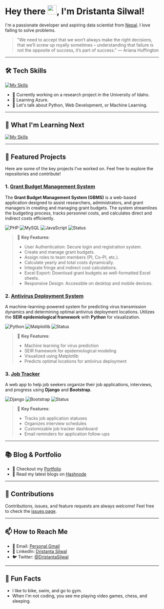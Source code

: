 

# Hey there <img alt="wave" src="https://github.com/TheDudeThatCode/TheDudeThatCode/raw/master/Assets/Hi.gif" width="30"/>, I'm Dristanta Silwal!

I'm a passionate developer and aspiring data scientist from [Nepal](https://en.wikipedia.org/wiki/Nepal). I love failing to solve problems.

> "We need to accept that we won’t always make the right decisions, that we’ll screw up royally sometimes – understanding that failure is not the opposite of success, it’s part of success." — Ariana Huffington

---

## 🛠️ Tech Skills

[![My Skills](https://skillicons.dev/icons?i=python,html,css,js,bash,codepen,git,linux,mysql,react&perline=5)](https://skillicons.dev)

- 🔭 Currently working on a research project in the University of Idaho.
- 🌱 Learning Azure.
- 💬 Let's talk about Python, Web Development, or Machine Learning.

---

## 🚀 What I'm Learning Next

[![My Skills](https://skillicons.dev/icons?i=aws,azure,docker,flutter,swift&perline=5)](https://skillicons.dev)

---

## 📂 Featured Projects

Here are some of the key projects I’ve worked on. Feel free to explore the repositories and contribute!

### 1. [Grant Budget Management System](https://github.com/dristanta-silwal/grant-budget-management-system)  
The **Grant Budget Management System (GBMS)** is a web-based application designed to assist researchers, administrators, and grant managers in creating and managing grant budgets. The system streamlines the budgeting process, tracks personnel costs, and calculates direct and indirect costs efficiently.

![PHP](https://img.shields.io/badge/-PHP-777BB4?style=flat&logo=php&logoColor=ffffff)
![MySQL](https://img.shields.io/badge/-MySQL-4479A1?style=flat&logo=mysql&logoColor=ffffff)
![JavaScript](https://img.shields.io/badge/-JavaScript-F7DF1E?style=flat&logo=javascript&logoColor=000000)
![Status](https://img.shields.io/badge/Status-Running-brightgreen)



> 🔹 **Key Features**:  
> - User Authentication: Secure login and registration system.
> - Create and manage grant budgets.
> - Assign roles to team members (PI, Co-PI, etc.).
> - Calculate yearly and total costs dynamically.
> - Integrate fringe and indirect cost calculations.
> - Excel Export: Download grant budgets as well-formatted Excel sheets.
> - Responsive Design: Accessible on desktop and mobile devices.


### 2. [Antivirus Deployment System](https://github.com/dristanta-silwal/antivirus-deployment)  
A machine-learning-powered system for predicting virus transmission dynamics and determining optimal antivirus deployment locations. Utilizes the **SEIR epidemiological framework** with **Python** for visualization.

![Python](https://img.shields.io/badge/-Python-3776AB?style=flat&logo=python&logoColor=ffffff) ![Matplotlib](https://img.shields.io/badge/-Matplotlib-239120?style=flat&logo=python&logoColor=ffffff) ![Status](https://img.shields.io/badge/Status-Development-orange)

> 🔹 **Key Features**:  
> - Machine learning for virus prediction  
> - SEIR framework for epidemiological modeling  
> - Visualized using Matplotlib  
> - Predicts optimal locations for antivirus deployment

### 3. [Job Tracker](https://github.com/dristanta-silwal/job-tracker)  
A web app to help job seekers organize their job applications, interviews, and progress using **Django** and **Bootstrap**.

![Django](https://img.shields.io/badge/-Django-092E20?style=flat&logo=django) 
![Bootstrap](https://img.shields.io/badge/-Bootstrap-563D7C?style=flat&logo=bootstrap&logoColor=ffffff) 
![Status](https://img.shields.io/badge/Status-Running-brightgreen)


> 🔹 **Key Features**:  
> - Tracks job application statuses  
> - Organizes interview schedules  
> - Customizable job tracker dashboard  
> - Email reminders for application follow-ups

---
<!--

Check out more projects on my [GitHub profile](https://github.com/dristanta-silwal?tab=repositories)!


---

 ## 📈 GitHub Stats

![Dristanta's GitHub stats](https://github-readme-stats.vercel.app/api?username=dristanta-silwal&show_icons=true&theme=radical&border_color=d8387c)

---
-->

## 📚 Blog & Portfolio

- 💼 Checkout my [Portfolio](https://dristantasilwal.com.np)
- 📝 Read my latest blogs on [Hashnode](https://dristantasilwal.hashnode.dev/)

---

## 🤝 Contributions

Contributions, issues, and feature requests are always welcome! Feel free to check the [issues page](https://github.com/dristanta-silwal/dristanta-silwal/issues).

---

## 📫 How to Reach Me

- 📧 Email: [Personal Gmail](mailto:dristantasilwal003@gmail.com)
- 💼 LinkedIn: [Dristanta Silwal](https://www.linkedin.com/in/dristanta-silwal/)
- 🐦 Twitter: [@DristantaSilwal](https://twitter.com/DristantaSilwal)

---

## 🎯 Fun Facts
- I like to bike, swim, and go to gym.
- When I'm not coding, you see me playing video games, chess, and sleeping.

